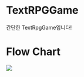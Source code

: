 # TextRPGGame
간단한 TextRpgGame입니다!
# Flow Chart
![](https://github.com/gunwonpark/TextRPG/assets/54972800/39b3cf8c-45af-48b9-8bc7-4b0523bad6ef)
